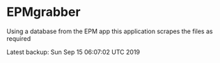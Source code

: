 # EPMgrabber
Using a database from the EPM app this application scrapes the files as required


Latest backup: Sun Sep 15 06:07:02 UTC 2019
